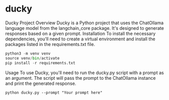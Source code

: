 # ducky

Ducky Project
Overview
Ducky is a Python project that uses the ChatOllama language model from the langchain_core package. It's designed to generate responses based on a given prompt.
Installation
To install the necessary dependencies, you'll need to create a virtual environment and install the packages listed in the requirements.txt file.


``` python
python3 -m venv venv
source venv/bin/activate
pip install -r requirements.txt
```

Usage
To use Ducky, you'll need to run the ducky.py script with a prompt as an argument. The script will pass the prompt to the ChatOllama instance and print the generated response.

`python ducky.py --prompt "Your prompt here"`
